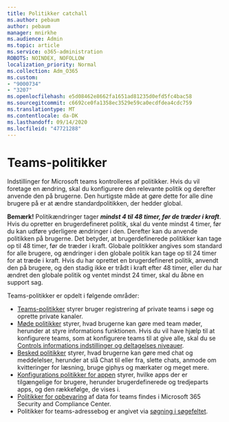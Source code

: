 ```yaml
---
title: Politikker catchall
ms.author: pebaum
author: pebaum
manager: mnirkhe
ms.audience: Admin
ms.topic: article
ms.service: o365-administration
ROBOTS: NOINDEX, NOFOLLOW
localization_priority: Normal
ms.collection: Adm_O365
ms.custom:
- "9000734"
- "3207"
ms.openlocfilehash: e5d08462e8662fa1651ad81235d0efd5fc4bac58
ms.sourcegitcommit: c6692ce0fa1358ec3529e59ca0ecdfdea4cdc759
ms.translationtype: MT
ms.contentlocale: da-DK
ms.lasthandoff: 09/14/2020
ms.locfileid: "47721288"
---
```

# <a name="teams-policies"></a>Teams-politikker

Indstillinger for Microsoft teams kontrolleres af politikker. Hvis du vil foretage en ændring, skal du konfigurere den relevante politik og derefter anvende den på brugerne. Den hurtigste måde at gøre dette for alle dine brugere på er at ændre standardpolitikken, der hedder global. 

**Bemærk!** Politikændringer tager ***mindst 4 til 48 timer, før de træder i kraft***. Hvis du opretter en brugerdefineret politik, skal du vente mindst 4 timer, før du kan udføre yderligere ændringer i den. Derefter kan du anvende politikken på brugerne. Det betyder, at brugerdefinerede politikker kan tage op til 48 timer, før de træder i kraft. Globale politikker angives som standard for alle brugere, og ændringer i den globale politik kan tage op til 24 timer for at træde i kraft. Hvis du har oprettet en brugerdefineret politik, anvendt den på brugere, og den stadig ikke er trådt i kraft efter 48 timer, eller du har ændret den globale politik og ventet mindst 24 timer, skal du åbne en support sag.

Teams-politikker er opdelt i følgende områder:

- [Teams-politikker](https://docs.microsoft.com/MicrosoftTeams/teams-policies) styrer bruger registrering af private teams i søge og oprette private kanaler.  
- [Møde politikker](https://docs.microsoft.com/microsoftteams/meeting-policies-in-teams) styrer, hvad brugerne kan gøre med team møder, herunder at styre informations funktionen. Hvis du vil have hjælp til at konfigurere teams, som at konfigurere teams til at give alle, skal du se [Controls informations indstillinger og deltagelses niveauer](https://docs.microsoft.com/alchemyinsights/bypass-lobby).
- [Besked politikker](https://docs.microsoft.com/microsoftteams/messaging-policies-in-teams) styrer, hvad brugerne kan gøre med chat og meddelelser, herunder at slå Chat til eller fra, slette chats, anmode om kvitteringer for læsning, bruge giphys og mærkater og meget mere.
- [Konfigurations politikker for appen](https://docs.microsoft.com/MicrosoftTeams/teams-app-setup-policies) styrer, hvilke apps der er tilgængelige for brugere, herunder brugerdefinerede og tredjeparts apps, og den rækkefølge, de vises i.  
- [Politikker for opbevaring](https://docs.microsoft.com/microsoftteams/retention-policies) af data for teams findes i Microsoft 365 Security and Compliance Center.
- Politikker for teams-adressebog er angivet via [søgning i søgefeltet](https://docs.microsoft.com/MicrosoftTeams/teams-scoped-directory-search).